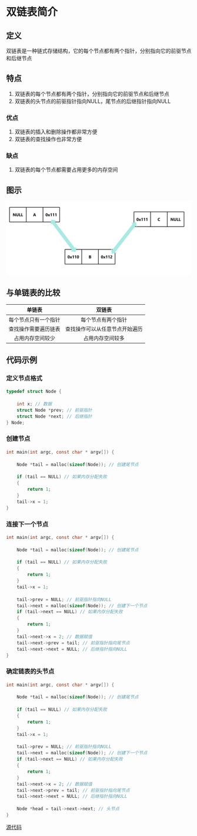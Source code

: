 # 双链表简介

## 定义

双链表是一种链式存储结构，它的每个节点都有两个指针，分别指向它的前驱节点和后继节点

## 特点
1. 双链表的每个节点都有两个指针，分别指向它的前驱节点和后继节点
2. 双链表的头节点的前驱指针指向NULL，尾节点的后继指针指向NULL

### 优点
1. 双链表的插入和删除操作都非常方便
2. 双链表的查找操作也非常方便

### 缺点
1. 双链表的每个节点都需要占用更多的内存空间

## 图示

![双链表](../imgs/link5.png)

## 与单链表的比较

| 单链表 | 双链表 |
| :------: | :------: |
| 每个节点只有一个指针 | 每个节点有两个指针 |
| 查找操作需要遍历链表 | 查找操作可以从任意节点开始遍历 |
| 占用内存空间较少 | 占用内存空间较多 |

## 代码示例

### 定义节点格式

```c
typedef struct Node {

    int x; // 数据
    struct Node *prev; // 前驱指针
    struct Node *next; // 后继指针
} Node;
```

### 创建节点

```c
int main(int argc, const char * argv[]) {

    Node *tail = malloc(sizeof(Node)); // 创建尾节点

    if (tail == NULL) // 如果内存分配失败
    {
        return 1;
    }
    tail->x = 1;
}
```

### 连接下一个节点

```c
int main(int argc, const char * argv[]) {

    Node *tail = malloc(sizeof(Node)); // 创建尾节点

    if (tail == NULL) // 如果内存分配失败
    {
        return 1;
    }
    tail->x = 1;

    tail->prev = NULL; // 前驱指针指向NULL
    tail->next = malloc(sizeof(Node)); // 创建下一个节点
    if (tail->next == NULL) // 如果内存分配失败
    {
        return 1;
    }
    tail->next->x = 2; // 数据赋值
    tail->next->prev = tail; // 前驱指针指向尾节点
    tail->next->next = NULL; // 后继指针指向NULL
}
```

### 确定链表的头节点

```c
int main(int argc, const char * argv[]) {

    Node *tail = malloc(sizeof(Node)); // 创建尾节点

    if (tail == NULL) // 如果内存分配失败
    {
        return 1;
    }
    tail->x = 1;

    tail->prev = NULL; // 前驱指针指向NULL
    tail->next = malloc(sizeof(Node)); // 创建下一个节点
    if (tail->next == NULL) // 如果内存分配失败
    {
        return 1;
    }
    tail->next->x = 2; // 数据赋值
    tail->next->prev = tail; // 前驱指针指向尾节点
    tail->next->next = NULL; // 后继指针指向NULL

    Node *head = tail->next->next; // 头节点
}
```

[源代码](双链表简介.c)